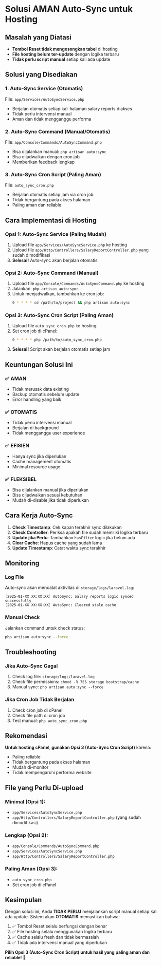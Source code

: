 # Solusi AMAN Auto-Sync untuk Hosting

## Masalah yang Diatasi
- **Tombol Reset tidak mengosongkan tabel** di hosting
- **File hosting belum ter-update** dengan logika terbaru
- **Tidak perlu script manual** setiap kali ada update

## Solusi yang Disediakan

### 1. **Auto-Sync Service** (Otomatis)
File: `app/Services/AutoSyncService.php`
- Berjalan otomatis setiap kali halaman salary reports diakses
- Tidak perlu intervensi manual
- Aman dan tidak mengganggu performa

### 2. **Auto-Sync Command** (Manual/Otomatis)
File: `app/Console/Commands/AutoSyncCommand.php`
- Bisa dijalankan manual: `php artisan auto:sync`
- Bisa dijadwalkan dengan cron job
- Memberikan feedback lengkap

### 3. **Auto-Sync Cron Script** (Paling Aman)
File: `auto_sync_cron.php`
- Berjalan otomatis setiap jam via cron job
- Tidak bergantung pada akses halaman
- Paling aman dan reliable

## Cara Implementasi di Hosting

### **Opsi 1: Auto-Sync Service (Paling Mudah)**
1. Upload file `app/Services/AutoSyncService.php` ke hosting
2. Upload file `app/Http/Controllers/SalaryReportController.php` yang sudah dimodifikasi
3. **Selesai!** Auto-sync akan berjalan otomatis

### **Opsi 2: Auto-Sync Command (Manual)**
1. Upload file `app/Console/Commands/AutoSyncCommand.php` ke hosting
2. Jalankan: `php artisan auto:sync`
3. Untuk menjadwalkan, tambahkan ke cron job:
   ```bash
   0 * * * * cd /path/to/project && php artisan auto:sync
   ```

### **Opsi 3: Auto-Sync Cron Script (Paling Aman)**
1. Upload file `auto_sync_cron.php` ke hosting
2. Set cron job di cPanel:
   ```bash
   0 * * * * php /path/to/auto_sync_cron.php
   ```
3. **Selesai!** Script akan berjalan otomatis setiap jam

## Keuntungan Solusi Ini

### ✅ **AMAN**
- Tidak merusak data existing
- Backup otomatis sebelum update
- Error handling yang baik

### ✅ **OTOMATIS**
- Tidak perlu intervensi manual
- Berjalan di background
- Tidak mengganggu user experience

### ✅ **EFISIEN**
- Hanya sync jika diperlukan
- Cache management otomatis
- Minimal resource usage

### ✅ **FLEKSIBEL**
- Bisa dijalankan manual jika diperlukan
- Bisa dijadwalkan sesuai kebutuhan
- Mudah di-disable jika tidak diperlukan

## Cara Kerja Auto-Sync

1. **Check Timestamp**: Cek kapan terakhir sync dilakukan
2. **Check Controller**: Periksa apakah file sudah memiliki logika terbaru
3. **Update jika Perlu**: Tambahkan `hasFilter` logic jika belum ada
4. **Clear Cache**: Hapus cache yang sudah lama
5. **Update Timestamp**: Catat waktu sync terakhir

## Monitoring

### Log File
Auto-sync akan mencatat aktivitas di `storage/logs/laravel.log`:
```
[2025-01-XX XX:XX:XX] AutoSync: Salary reports logic synced successfully
[2025-01-XX XX:XX:XX] AutoSync: Cleared stale cache
```

### Manual Check
Jalankan command untuk check status:
```bash
php artisan auto:sync --force
```

## Troubleshooting

### Jika Auto-Sync Gagal
1. Check log file: `storage/logs/laravel.log`
2. Check file permissions: `chmod -R 755 storage bootstrap/cache`
3. Manual sync: `php artisan auto:sync --force`

### Jika Cron Job Tidak Berjalan
1. Check cron job di cPanel
2. Check file path di cron job
3. Test manual: `php auto_sync_cron.php`

## Rekomendasi

**Untuk hosting cPanel, gunakan Opsi 3 (Auto-Sync Cron Script)** karena:
- Paling reliable
- Tidak bergantung pada akses halaman
- Mudah di-monitor
- Tidak mempengaruhi performa website

## File yang Perlu Di-upload

### Minimal (Opsi 1):
- `app/Services/AutoSyncService.php`
- `app/Http/Controllers/SalaryReportController.php` (yang sudah dimodifikasi)

### Lengkap (Opsi 2):
- `app/Console/Commands/AutoSyncCommand.php`
- `app/Services/AutoSyncService.php`
- `app/Http/Controllers/SalaryReportController.php`

### Paling Aman (Opsi 3):
- `auto_sync_cron.php`
- Set cron job di cPanel

## Kesimpulan

Dengan solusi ini, Anda **TIDAK PERLU** menjalankan script manual setiap kali ada update. Sistem akan **OTOMATIS** memastikan bahwa:

1. ✅ Tombol Reset selalu berfungsi dengan benar
2. ✅ File hosting selalu menggunakan logika terbaru
3. ✅ Cache selalu fresh dan tidak bermasalah
4. ✅ Tidak ada intervensi manual yang diperlukan

**Pilih Opsi 3 (Auto-Sync Cron Script) untuk hasil yang paling aman dan reliable!** 🚀
